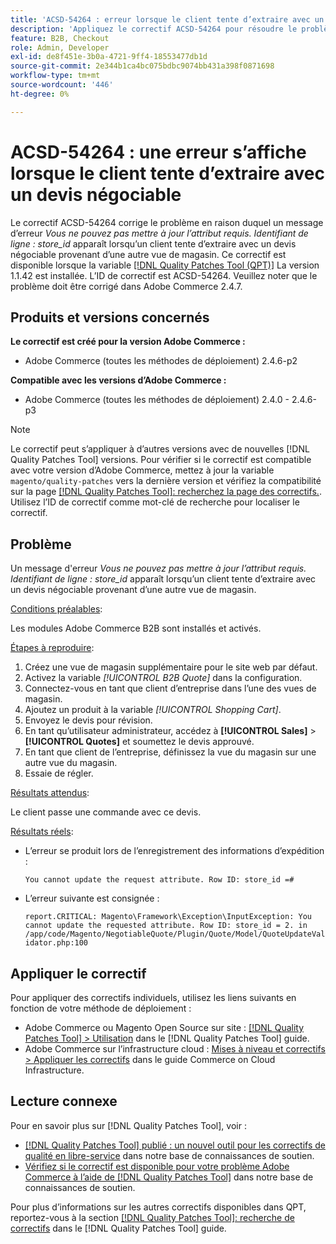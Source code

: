 ```yaml
---
title: 'ACSD-54264 : erreur lorsque le client tente d’extraire avec un guillemet négociable'
description: 'Appliquez le correctif ACSD-54264 pour résoudre le problème Adobe Commerce en raison duquel un message d’erreur "Vous ne pouvez pas mettre à jour l’attribut demandé. Identifiant de ligne : store_id" apparaît lorsqu’un client tente d’extraire avec un guillemet négociable provenant d’une autre vue de magasin.'
feature: B2B, Checkout
role: Admin, Developer
exl-id: de8f451e-3b0a-4721-9ff4-18553477db1d
source-git-commit: 2e344b1ca4bc075bdbc9074bb431a398f0871698
workflow-type: tm+mt
source-wordcount: '446'
ht-degree: 0%

---
```


# ACSD-54264 : une erreur s’affiche lorsque le client tente d’extraire avec un devis négociable

Le correctif ACSD-54264 corrige le problème en raison duquel un message d’erreur *Vous ne pouvez pas mettre à jour l’attribut requis. Identifiant de ligne : store_id* apparaît lorsqu’un client tente d’extraire avec un devis négociable provenant d’une autre vue de magasin. Ce correctif est disponible lorsque la variable [[!DNL Quality Patches Tool (QPT)]](/help/announcements/adobe-commerce-announcements/magento-quality-patches-released-new-tool-to-self-serve-quality-patches.md) La version 1.1.42 est installée. L’ID de correctif est ACSD-54264. Veuillez noter que le problème doit être corrigé dans Adobe Commerce 2.4.7.

## Produits et versions concernés

**Le correctif est créé pour la version Adobe Commerce :**

* Adobe Commerce (toutes les méthodes de déploiement) 2.4.6-p2

**Compatible avec les versions d’Adobe Commerce :**

* Adobe Commerce (toutes les méthodes de déploiement) 2.4.0 - 2.4.6-p3

>[!NOTE]
>
>Le correctif peut s’appliquer à d’autres versions avec de nouvelles [!DNL Quality Patches Tool] versions. Pour vérifier si le correctif est compatible avec votre version d’Adobe Commerce, mettez à jour la variable `magento/quality-patches` vers la dernière version et vérifiez la compatibilité sur la page [[!DNL Quality Patches Tool]: recherchez la page des correctifs.](https://experienceleague.adobe.com/tools/commerce-quality-patches/index.html). Utilisez l’ID de correctif comme mot-clé de recherche pour localiser le correctif.

## Problème

Un message d&#39;erreur *Vous ne pouvez pas mettre à jour l’attribut requis. Identifiant de ligne : store_id* apparaît lorsqu’un client tente d’extraire avec un devis négociable provenant d’une autre vue de magasin.

<u>Conditions préalables</u>:

Les modules Adobe Commerce B2B sont installés et activés.

<u>Étapes à reproduire</u>:

1. Créez une vue de magasin supplémentaire pour le site web par défaut.
1. Activez la variable *[!UICONTROL B2B Quote]* dans la configuration.
1. Connectez-vous en tant que client d’entreprise dans l’une des vues de magasin.
1. Ajoutez un produit à la variable *[!UICONTROL Shopping Cart]*.
1. Envoyez le devis pour révision.
1. En tant qu’utilisateur administrateur, accédez à **[!UICONTROL Sales]** > **[!UICONTROL Quotes]** et soumettez le devis approuvé.
1. En tant que client de l’entreprise, définissez la vue du magasin sur une autre vue du magasin.
1. Essaie de régler.

<u>Résultats attendus</u>:

Le client passe une commande avec ce devis.

<u>Résultats réels</u>:

* L’erreur se produit lors de l’enregistrement des informations d’expédition :

  `You cannot update the request attribute. Row ID: store_id =#`

* L’erreur suivante est consignée :

  `report.CRITICAL: Magento\Framework\Exception\InputException: You cannot update the requested attribute. Row ID: store_id = 2. in /app/code/Magento/NegotiableQuote/Plugin/Quote/Model/QuoteUpdateValidator.php:100`

## Appliquer le correctif

Pour appliquer des correctifs individuels, utilisez les liens suivants en fonction de votre méthode de déploiement :

* Adobe Commerce ou Magento Open Source sur site : [[!DNL Quality Patches Tool] > Utilisation](https://experienceleague.adobe.com/docs/commerce-operations/tools/quality-patches-tool/usage.html) dans le [!DNL Quality Patches Tool] guide.
* Adobe Commerce sur l’infrastructure cloud : [Mises à niveau et correctifs > Appliquer les correctifs](https://experienceleague.adobe.com/docs/commerce-cloud-service/user-guide/develop/upgrade/apply-patches.html) dans le guide Commerce on Cloud Infrastructure.

## Lecture connexe

Pour en savoir plus sur [!DNL Quality Patches Tool], voir :

* [[!DNL Quality Patches Tool] publié : un nouvel outil pour les correctifs de qualité en libre-service](/help/announcements/adobe-commerce-announcements/magento-quality-patches-released-new-tool-to-self-serve-quality-patches.md) dans notre base de connaissances de soutien.
* [Vérifiez si le correctif est disponible pour votre problème Adobe Commerce à l’aide de [!DNL Quality Patches Tool]](/help/support-tools/patches-available-in-qpt-tool/check-patch-for-magento-issue-with-magento-quality-patches.md) dans notre base de connaissances de soutien.

Pour plus d’informations sur les autres correctifs disponibles dans QPT, reportez-vous à la section [[!DNL Quality Patches Tool]: recherche de correctifs](https://experienceleague.adobe.com/tools/commerce-quality-patches/index.html) dans le [!DNL Quality Patches Tool] guide.
